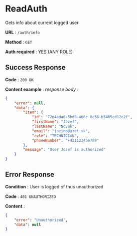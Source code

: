 # ReadAuth

Gets info about current logged user

**URL** : `/auth/info`

**Method** : `GET`

**Auth required** : YES (ANY ROLE)

## Success Response

**Code** : `200 OK`

**Content example** : *response body :*

```json
{
	"error": null,
	"data": {
		"item": {
			"id": "72e4eda6-5bd0-466c-8c56-b5405cd12e2f",
			"firstName": "Jozef",
			"lastName": "Novak",
			"email": "jozino@azet.sk",
			"role": "TECHNICIAN",
			"phoneNumber": "+421123456789"
		},
		"message": "User Jozef is authorized"
	}
}
```

## Error Response

**Condition** : User is logged of thus unauthorized

**Code** : `401 UNAUTHORIZED`

**Content** :
```json
{
	"error": "Unauthorized",
	"data": null
}
```
